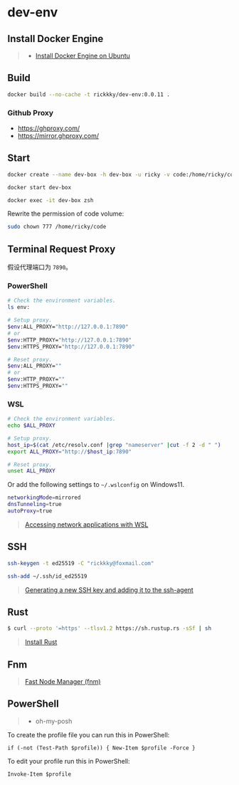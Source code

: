# dev-env

## Install Docker Engine

> - [Install Docker Engine on Ubuntu](https://docs.docker.com/engine/install/ubuntu/)

## Build

```bash
docker build --no-cache -t rickkky/dev-env:0.0.11 .
```

### Github Proxy

- https://ghproxy.com/
- https://mirror.ghproxy.com/

## Start

```bash
docker create --name dev-box -h dev-box -u ricky -v code:/home/ricky/code -it rickkky/dev-env:0.0.11 zsh

docker start dev-box

docker exec -it dev-box zsh
```

Rewrite the permission of code volume:

```bash
sudo chown 777 /home/ricky/code
```

## Terminal Request Proxy

假设代理端口为 `7890`。

### PowerShell

```bash
# Check the environment variables.
ls env:

# Setup proxy.
$env:ALL_PROXY="http://127.0.0.1:7890"
# or
$env:HTTP_PROXY="http://127.0.0.1:7890"
$env:HTTPS_PROXY="http://127.0.0.1:7890"

# Reset proxy.
$env:ALL_PROXY=""
# or
$env:HTTP_PROXY=""
$env:HTTPS_PROXY=""
```

### WSL

```bash
# Check the environment variables.
echo $ALL_PROXY

# Setup proxy.
host_ip=$(cat /etc/resolv.conf |grep "nameserver" |cut -f 2 -d " ")
export ALL_PROXY="http://$host_ip:7890"

# Reset proxy.
unset ALL_PROXY
```

Or add the following settings to `~/.wslconfig` on Windows11.

```bash
networkingMode=mirrored
dnsTunneling=true
autoProxy=true
```

> [Accessing network applications with WSL](https://learn.microsoft.com/en-us/windows/wsl/networking)

## SSH

```bash
ssh-keygen -t ed25519 -C "rickkky@foxmail.com"

ssh-add ~/.ssh/id_ed25519
```

> [Generating a new SSH key and adding it to the ssh-agent](https://docs.github.com/en/authentication/connecting-to-github-with-ssh/generating-a-new-ssh-key-and-adding-it-to-the-ssh-agent)

## Rust

```bash
$ curl --proto '=https' --tlsv1.2 https://sh.rustup.rs -sSf | sh
```

> [Install Rust](https://www.rust-lang.org/tools/install)

## Fnm

> [Fast Node Manager (fnm)](https://github.com/Schniz/fnm)

## PowerShell

> - oh-my-posh

To create the profile file you can run this in PowerShell:

```
if (-not (Test-Path $profile)) { New-Item $profile -Force }
```

To edit your profile run this in PowerShell:

```
Invoke-Item $profile
```
